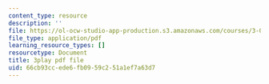 ```yaml
---
content_type: resource
description: ''
file: https://ol-ocw-studio-app-production.s3.amazonaws.com/courses/3-021j-introduction-to-modeling-and-simulation-spring-2012/66cb93ccede6fb0959c251a1ef7a63d7_U5zt5u-C_uY.pdf
file_type: application/pdf
learning_resource_types: []
resourcetype: Document
title: 3play pdf file
uid: 66cb93cc-ede6-fb09-59c2-51a1ef7a63d7
---
```

